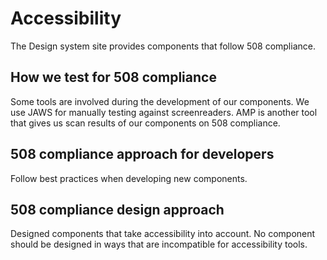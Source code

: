# Accessibility
The Design system site provides components that follow 508 compliance.

## How we test for 508 compliance

Some tools are involved during the development of our components. We use JAWS for manually testing against screenreaders. AMP is another tool that gives us scan results of our components on 508 compliance.

## 508 compliance approach for developers

Follow best practices when developing new components.

## 508 compliance design approach

Designed components that take accessibility into account. No component should be designed in ways that are incompatible for accessibility tools.